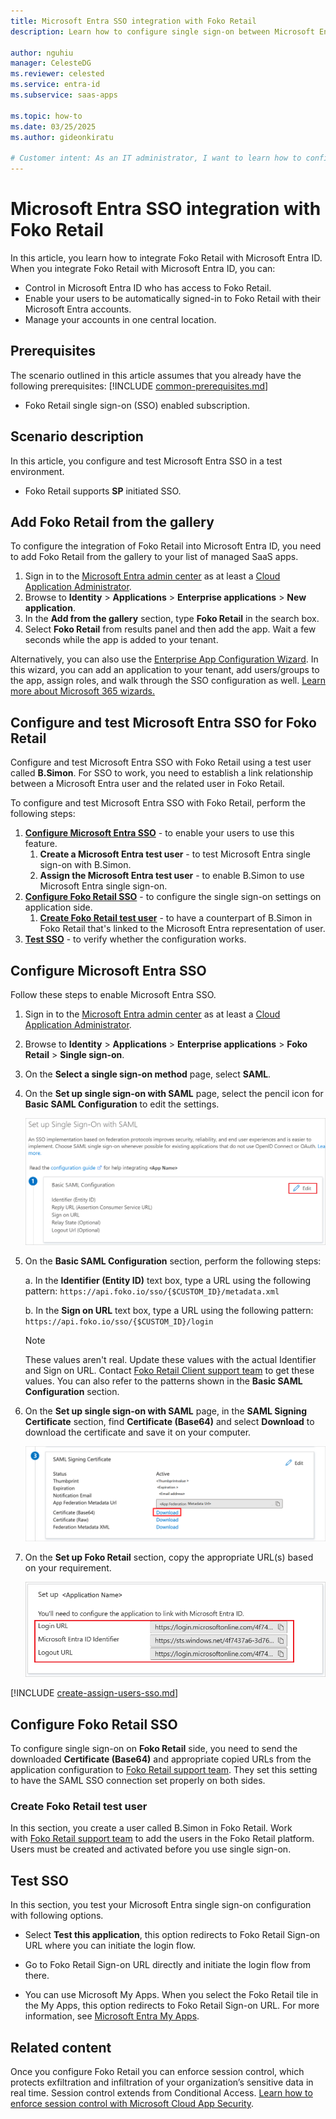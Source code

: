 ```yaml
---
title: Microsoft Entra SSO integration with Foko Retail
description: Learn how to configure single sign-on between Microsoft Entra ID and Foko Retail.

author: nguhiu
manager: CelesteDG
ms.reviewer: celested
ms.service: entra-id
ms.subservice: saas-apps

ms.topic: how-to
ms.date: 03/25/2025
ms.author: gideonkiratu

# Customer intent: As an IT administrator, I want to learn how to configure single sign-on between Microsoft Entra ID and Foko Retail so that I can control who has access to Foko Retail, enable automatic sign-in with Microsoft Entra accounts, and manage my accounts in one central location.
---
```


# Microsoft Entra SSO integration with Foko Retail

In this article,  you learn how to integrate Foko Retail with Microsoft Entra ID. When you integrate Foko Retail with Microsoft Entra ID, you can:

* Control in Microsoft Entra ID who has access to Foko Retail.
* Enable your users to be automatically signed-in to Foko Retail with their Microsoft Entra accounts.
* Manage your accounts in one central location.

## Prerequisites
The scenario outlined in this article assumes that you already have the following prerequisites:
[!INCLUDE [common-prerequisites.md](~/identity/saas-apps/includes/common-prerequisites.md)]
* Foko Retail single sign-on (SSO) enabled subscription.

## Scenario description

In this article,  you configure and test Microsoft Entra SSO in a test environment.

* Foko Retail supports **SP** initiated SSO.

## Add Foko Retail from the gallery

To configure the integration of Foko Retail into Microsoft Entra ID, you need to add Foko Retail from the gallery to your list of managed SaaS apps.

1. Sign in to the [Microsoft Entra admin center](https://entra.microsoft.com) as at least a [Cloud Application Administrator](~/identity/role-based-access-control/permissions-reference.md#cloud-application-administrator).
1. Browse to **Identity** > **Applications** > **Enterprise applications** > **New application**.
1. In the **Add from the gallery** section, type **Foko Retail** in the search box.
1. Select **Foko Retail** from results panel and then add the app. Wait a few seconds while the app is added to your tenant.

 Alternatively, you can also use the [Enterprise App Configuration Wizard](https://portal.office.com/AdminPortal/home?Q=Docs#/azureadappintegration). In this wizard, you can add an application to your tenant, add users/groups to the app, assign roles, and walk through the SSO configuration as well. [Learn more about Microsoft 365 wizards.](/microsoft-365/admin/misc/azure-ad-setup-guides)

<a name='configure-and-test-azure-ad-sso-for-foko-retail'></a>

## Configure and test Microsoft Entra SSO for Foko Retail

Configure and test Microsoft Entra SSO with Foko Retail using a test user called **B.Simon**. For SSO to work, you need to establish a link relationship between a Microsoft Entra user and the related user in Foko Retail.

To configure and test Microsoft Entra SSO with Foko Retail, perform the following steps:

1. **[Configure Microsoft Entra SSO](#configure-azure-ad-sso)** - to enable your users to use this feature.
    1. **Create a Microsoft Entra test user** - to test Microsoft Entra single sign-on with B.Simon.
    1. **Assign the Microsoft Entra test user** - to enable B.Simon to use Microsoft Entra single sign-on.
1. **[Configure Foko Retail SSO](#configure-foko-retail-sso)** - to configure the single sign-on settings on application side.
    1. **[Create Foko Retail test user](#create-foko-retail-test-user)** - to have a counterpart of B.Simon in Foko Retail that's linked to the Microsoft Entra representation of user.
1. **[Test SSO](#test-sso)** - to verify whether the configuration works.

<a name='configure-azure-ad-sso'></a>

## Configure Microsoft Entra SSO

Follow these steps to enable Microsoft Entra SSO.

1. Sign in to the [Microsoft Entra admin center](https://entra.microsoft.com) as at least a [Cloud Application Administrator](~/identity/role-based-access-control/permissions-reference.md#cloud-application-administrator).
1. Browse to **Identity** > **Applications** > **Enterprise applications** > **Foko Retail** > **Single sign-on**.
1. On the **Select a single sign-on method** page, select **SAML**.
1. On the **Set up single sign-on with SAML** page, select the pencil icon for **Basic SAML Configuration** to edit the settings.

   ![Edit Basic SAML Configuration](common/edit-urls.png)

1. On the **Basic SAML Configuration** section, perform the following steps:

    a. In the **Identifier (Entity ID)** text box, type a URL using the following pattern:
    `https://api.foko.io/sso/{$CUSTOM_ID}/metadata.xml`

	b. In the **Sign on URL** text box, type a URL using the following pattern:
    `https://api.foko.io/sso/{$CUSTOM_ID}/login`

	> [!NOTE]
	> These values aren't real. Update these values with the actual Identifier and Sign on URL. Contact [Foko Retail Client support team](mailto:support@fokoretail.com) to get these values. You can also refer to the patterns shown in the **Basic SAML Configuration** section.

1. On the **Set up single sign-on with SAML** page, in the **SAML Signing Certificate** section,  find **Certificate (Base64)** and select **Download** to download the certificate and save it on your computer.

	![The Certificate download link](common/certificatebase64.png)

1. On the **Set up Foko Retail** section, copy the appropriate URL(s) based on your requirement.

	![Copy configuration URLs](common/copy-configuration-urls.png)

<a name='create-an-azure-ad-test-user'></a>

[!INCLUDE [create-assign-users-sso.md](~/identity/saas-apps/includes/create-assign-users-sso.md)]

## Configure Foko Retail SSO

To configure single sign-on on **Foko Retail** side, you need to send the downloaded **Certificate (Base64)** and appropriate copied URLs from the application configuration to [Foko Retail support team](mailto:support@fokoretail.com). They set this setting to have the SAML SSO connection set properly on both sides.

### Create Foko Retail test user

In this section, you create a user called B.Simon in Foko Retail. Work with [Foko Retail support team](mailto:support@fokoretail.com) to add the users in the Foko Retail platform. Users must be created and activated before you use single sign-on.

## Test SSO

In this section, you test your Microsoft Entra single sign-on configuration with following options. 

* Select **Test this application**, this option redirects to Foko Retail Sign-on URL where you can initiate the login flow. 

* Go to Foko Retail Sign-on URL directly and initiate the login flow from there.

* You can use Microsoft My Apps. When you select the Foko Retail tile in the My Apps, this option redirects to Foko Retail Sign-on URL. For more information, see [Microsoft Entra My Apps](/azure/active-directory/manage-apps/end-user-experiences#azure-ad-my-apps).

## Related content

Once you configure Foko Retail you can enforce session control, which protects exfiltration and infiltration of your organization’s sensitive data in real time. Session control extends from Conditional Access. [Learn how to enforce session control with Microsoft Cloud App Security](/cloud-app-security/proxy-deployment-aad).
